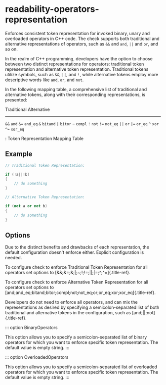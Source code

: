# readability-operators-representation

Enforces consistent token representation for invoked binary, unary and
overloaded operators in C++ code. The check supports both traditional
and alternative representations of operators, such as `&&` and `and`,
`||` and `or`, and so on.

In the realm of C++ programming, developers have the option to choose
between two distinct representations for operators: traditional token
representation and alternative token representation. Traditional tokens
utilize symbols, such as `&&`, `||`, and `!`, while alternative tokens
employ more descriptive words like `and`, `or`, and `not`.

In the following mapping table, a comprehensive list of traditional and
alternative tokens, along with their corresponding representations, is
presented:

Traditional Alternative

---

`&&` `and`
`&=` `and_eq`
`&` `bitand`
`|` `bitor`
`~` `compl`
`!` `not`
`!=` `not_eq`
`||` `or`
`|=` `or_eq`
`^` `xor`
`^=` `xor_eq`

: Token Representation Mapping Table

## Example

```c++
// Traditional Token Representation:

if (!a||!b)
{
    // do something
}

// Alternative Token Representation:

if (not a or not b)
{
    // do something
}
```

## Options

Due to the distinct benefits and drawbacks of each representation, the
default configuration doesn\'t enforce either. Explicit configuration is
needed.

To configure check to enforce Traditional Token Representation for all
operators set options to
[&&;&=;&;\|;\~;!;!=;\|\|;\|=;\^;\^=]{.title-ref}.

To configure check to enforce Alternative Token Representation for all
operators set options to
[and;and_eq;bitand;bitor;compl;not;not_eq;or;or_eq;xor;xor_eq]{.title-ref}.

Developers do not need to enforce all operators, and can mix the
representations as desired by specifying a semicolon-separated list of
both traditional and alternative tokens in the configuration, such as
[and;\|\|;not]{.title-ref}.

::: option
BinaryOperators

This option allows you to specify a semicolon-separated list of binary
operators for which you want to enforce specific token representation.
The default value is empty string.
:::

::: option
OverloadedOperators

This option allows you to specify a semicolon-separated list of
overloaded operators for which you want to enforce specific token
representation. The default value is empty string.
:::
